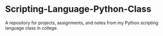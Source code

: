 # Scripting-Language-Python-Class
A repository for projects, assignments, and notes from my Python scripting language class in college.
